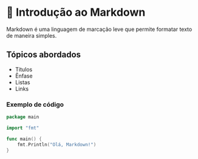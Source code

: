 # 📘 Introdução ao Markdown

Markdown é uma linguagem de marcação leve que permite formatar texto de maneira simples.

## Tópicos abordados

- Títulos
- Ênfase
- Listas
- Links

### Exemplo de código

```go
package main

import "fmt"

func main() {
    fmt.Println("Olá, Markdown!")
}
